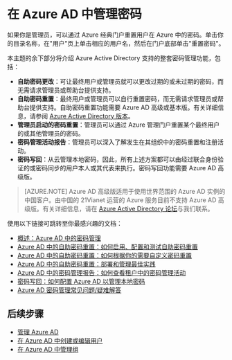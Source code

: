 <properties 
	pageTitle="在 Azure AD 中管理密码" 
	description="本主题介绍如何在 Azure AD 中管理密码。" 
	services="active-directory" 
	documentationCenter="" 
	authors="Justinha" 
	manager="TerryLan" 
	editor="LisaToft"
	tags="azure-classic-portal"/>

<tags 
	ms.service="active-directory" 
	ms.workload="infrastructure-services" 
	ms.tgt_pltfrm="na" 
	ms.devlang="na" 
	ms.topic="article" 
	ms.date="04/27/2015" 
	wacn.date="05/26/2015"
	ms.author="Justinha"/>

# 在 Azure AD 中管理密码

如果你是管理员，可以通过 Azure 经典门户重置用户在 Azure 中的密码。单击你的目录名称，在"用户"页上单击相应的用户名，然后在门户底部单击"重置密码"。

本主题的余下部分将介绍 Azure Active Directory 支持的整套密码管理功能，包括：

- **自助密码更改**：可让最终用户或管理员就可以更改过期的或未过期的密码，而无需请求管理员或帮助台提供支持。
- **自助密码重置**：最终用户或管理员可以自行重置密码，而无需请求管理员或帮助台提供支持。自助密码重置功能需要 Azure AD 高级或基本版。有关详细信息，请参阅 [Azure Active Directory 版本](/documentation/articles/active-directory-editions)。
- **管理员启动的密码重置**：管理员可以通过 Azure 管理门户重置某个最终用户的或其他管理员的密码。
- **密码管理活动报告**：管理员可以深入了解发生在其组织中的密码重置和注册活动。
- **密码写回**：从云管理本地密码，因此，所有上述方案都可以由经过联合身份验证的或密码同步的用户本人或其代表来执行。密码写回功能需要 Azure AD 高级版。 

<!--For more information, see [Getting started with Azure Active Directory Premium](/documentation/articles/active-directory-get-started-premium).-->

> [AZURE.NOTE] 
> Azure AD 高级版适用于使用世界范围的 Azure AD 实例的中国客户。由中国的 21Vianet 运营的 Azure 服务目前不支持 Azure AD 高级版。有关详细信息，请在 [Azure Active Directory 论坛](http://feedback.azure.com/forums/169401-azure-active-directory)与我们联系。 

使用以下链接可跳转至你最感兴趣的文档：

- [概述：Azure AD 中的密码管理](https://msdn.microsoft.com/zh-cn/library/azure/dn683880.aspx)
- [Azure AD 中的自助密码重置：如何启用、配置和测试自助密码重置](https://msdn.microsoft.com/zh-cn/library/azure/dn683881.aspx)
- [Azure AD 中的自助密码重置：如何根据你的需要自定义密码重置](https://msdn.microsoft.com/zh-cn/library/azure/dn688249.aspx)
- [Azure AD 中的自助密码重置：部署和管理最佳实践](https://msdn.microsoft.com/zh-cn/library/azure/dn903643.aspx)
- [Azure AD 中的密码管理报告：如何查看租户中的密码管理活动](https://msdn.microsoft.com/zh-cn/library/azure/dn903641.aspx)
- [密码写回：如何配置 Azure AD 以管理本地密码](https://msdn.microsoft.com/zh-cn/library/azure/dn903642.aspx)
- [Azure AD 密码管理常见问题/疑难解答](https://msdn.microsoft.com/zh-cn/library/azure/dn683878.aspx)

## 后续步骤

- [管理 Azure AD](/documentation/articles/active-directory-administer)
- [在 Azure AD 中创建或编辑用户](/documentation/articles/active-directory-create-users)
- [在 Azure AD 中管理组](/documentation/articles/active-directory-manage-groups)

<!--HONumber=57-->